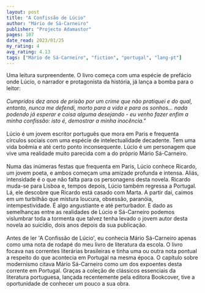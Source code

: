 ```yaml
---
layout: post
title: "A Confissão de Lúcio"
author: "Mário de Sá-Carneiro"
publisher: "Projecto Adamastor"
pages: 107
date_read: 2023/01/25
my_rating: 4
avg_rating: 4.13
tags: ["Mário de Sá-Carneiro", "fiction", "portugal", "lang-pt"]
---
```


Uma leitura surpreendente. O livro começa com uma espécie de prefácio onde Lúcio, o narrador e protagonista da história, já lança a bomba para o leitor:<br/><i><br/>Cumpridos dez anos de prisão por um crime que não pratiquei e do qual, entanto, nunca me defendi, morto para a vida e para os sonhos... nada podendo já esperar e coisa alguma desejando - eu venho fazer enfim a minha confissão: isto é, demostrar a minha inocência."<br/></i><br/>Lúcio é um jovem escritor português que mora em Paris e frequenta círculos sociais com uma espécie de intelectualidade decadente. Tem uma vida boêmia e até certo ponto inconsequente. Lúcio é um personagem que vive uma realidade muito parecida com a do próprio Mário Sá-Carneiro. <br/><br/>Numa das inúmeras festas que frequenta em Paris, Lúcio conhece Ricardo, um jovem poeta, e ambos começam uma amizade profunda e intensa. Aliás, intensidade é o que não falta para os personagens desta novela. Ricardo muda-se para Lisboa e, tempos depois, Lúcio também regressa a Portugal. Lá, ele descobre que Ricardo está casado com Marta. A partir daí, caímos em um turbilhão que mistura loucura, obsessão, paranóia, intempestividade. É algo angustiante e até perturbador. E dado as semelhanças entre as realidades de Lúcio e Sá-Carneiro podemos vislumbrar toda a tormenta que talvez tenha levado o jovem autor desta novela ao suicídio, dois anos depois da sua publicação.<br/><br/>Antes de ler 'A Confissão de Lúcio', eu conhecia Mário Sá-Carneiro apenas como uma nota de rodapé do meu livro de literatura da escola. O livro focava nas correntes literárias brasileiras e tinha uma ou outra nota pontual a respeito do que acontecia em Portugal na mesma época. O capítulo sobre modernismo citava Mário Sá-Carneiro como um dos expoentes desta corrente em Portugal. Graças a coleção de clássicos essenciais da literatura portuguesa, lançada recentemente pela editora Bookcover, tive a oportunidade de conhecer um pouco a sua obra.

